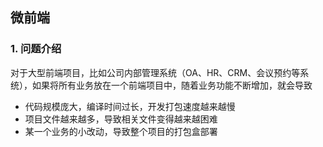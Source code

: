 ## 微前端

### 1. 问题介绍

对于大型前端项目，比如公司内部管理系统（OA、HR、CRM、会议预约等系统），如果将所有业务放在一个前端项目中，随着业务功能不断增加，就会导致

- 代码规模庞大，编译时间过长，开发打包速度越来越慢
- 项目文件越来越多，导致相关文件变得越来越困难
- 某一个业务的小改动，导致整个项目的打包盒部署

